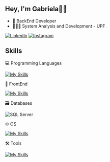 ## Hey, I'm Gabriela👋🏻
- 🐍 BackEnd Developer
- 👩🏻‍🎓 System Analysis and Development - UPF
  
[![LinkedIn](https://img.shields.io/badge/LinkedIn-0077B5?style=for-the-badge&logo=linkedin&logoColor=white)](https://www.linkedin.com/in/gabitrombetta/)
[![Instagram](https://img.shields.io/badge/-Instagram-%23E4405F?style=for-the-badge&logo=instagram&logoColor=white)](https://www.instagram.com/gabi.trombetta/)

## Skills
💻 Programming Languages

[![My Skills](https://skillicons.dev/icons?i=py,cs)](https://skillicons.dev)

📱 FrontEnd

[![My Skills](https://skillicons.dev/icons?i=html,css,js)](https://skillicons.dev)

🗃️ Databases

![SQL Server](https://mssqlserver.netlify.app/mssqlserver.svg)

⚙️ OS

[![My Skills](https://skillicons.dev/icons?i=windows,linux)](https://skillicons.dev)

🛠️ Tools

[![My Skills](https://skillicons.dev/icons?i=vscode,visualstudio,git,github)](https://skillicons.dev)
